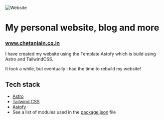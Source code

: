 ![Website](https://img.shields.io/website?url=https%3A%2F%2Fchetanjain.co.in)

# My personal website, blog and more
### www.chetanjain.co.in

I have created my website using the Template Astofy which is build using Astro and TailwindCSS.

It took a while, but eventually I had the time to rebuild my website!

## Tech stack

- [Astro](https://astro.build/)
- [Tailwind CSS](https://tailwindcss.com/)
- [Astofy](https://astro.build/themes/details/astrofy-personal-porfolio-website-template/)
- See a list of modules used in the [package.json](package.json) file